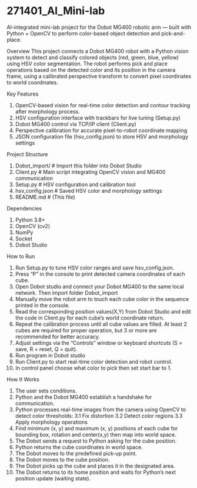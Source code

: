 # 271401_AI_Mini-lab
AI-integrated mini-lab project for the Dobot MG400 robotic arm — built with Python + OpenCV to perform color-based object detection and pick-and-place.

Overview
This project connects a Dobot MG400 robot with a Python vision system to detect and classify colored objects (red, green, blue, yellow) using HSV color segmentation.
The robot performs pick and place operations based on the detected color and its position in the camera frame, using a calibrated perspective transform to convert pixel coordinates to world coordinates.

Key Features
  1. OpenCV-based vision for real-time color detection and contour tracking after morphology process. 
  2. HSV configuration interface with trackbars for live tuning (Setup.py)
  3. Dobot MG400 control via TCP/IP client (Client.py)
  4. Perspective calibration for accurate pixel-to-robot coordinate mapping
  5. JSON configuration file (hsv_config.json) to store HSV and morphology settings

Project Structure 
  1. Dobot_import/          # Import this folder into Dobot Studio
  2. Client.py              # Main script integrating OpenCV vision and MG400 communication
  3. Setup.py               # HSV configuration and calibration tool
  4. hsv_config.json        # Saved HSV color and morphology settings
  5. README.md              # (This file)


Dependencies
  1. Python 3.8+
  2. OpenCV (cv2)
  3. NumPy
  4. Socket
  5. Dobot Studio

How to Run
  1. Run Setup.py to tune HSV color ranges and save hsv_config.json.
  2. Press “P” in the console to print detected camera coordinates of each cube.
  3. Open Dobot studio and connect your Dobot MG400 to the same local network. Then import folder Dobot_import
  4. Manually move the robot arm to touch each cube color in the sequence printed in the console.
  5. Read the corresponding position values(X,Y) from Dobot Studio and edit the code in Client.py for each cube’s world coordinate return.
  6. Repeat the calibration process until all cube values are filled. At least 2 cubes are required for proper operation, but 3 or more are recommended for better accuracy.
  7. Adjust settings via the “Controls” window or keyboard shortcuts (S = save, R = reset, Q = quit).
  8. Run program in Dobot studio
  9. Run Client.py to start real-time color detection and robot control.
  10. In control panel choose what color to pick then set start bar to 1.

How It Works
  1. The user sets conditions.
  2. Python and the Dobot MG400 establish a handshake for communication.
  3. Python processes real-time images from the camera using OpenCV to detect color thresholds:
    3.1 Fix distortion
    3.2 Detect color regions
    3.3 Apply morphology operations
  4. Find minimum (x, y) and maximum (x, y) positions of each cube for bounding box, rotation and center(x,y) then map into world space.
  5. The Dobot sends a request to Python asking for the cube position.
  6. Python returns the cube coordinates in world space.
  7. The Dobot moves to the predefined pick-up point.
  8. The Dobot moves to the cube position.
  9. The Dobot picks up the cube and places it in the designated area.
  10. The Dobot returns to its home position and waits for Python’s next position update (waiting state).

